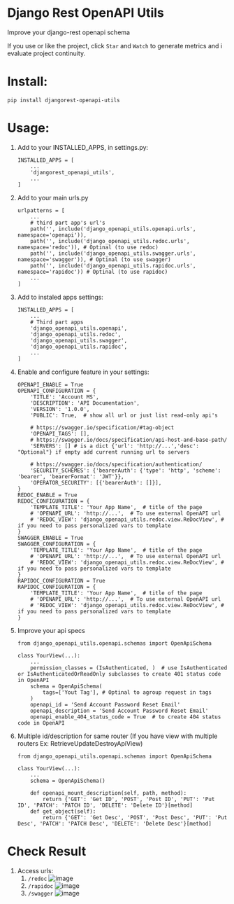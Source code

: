 Django Rest OpenAPI Utils
=============================

Improve your django-rest openapi schema

If you use or like the project, click `Star` and `Watch` to generate metrics and i evaluate project continuity.

# Install:

```
pip install djangorest-openapi-utils
```

# Usage:

1. Add to your INSTALLED_APPS, in settings.py:

   ```
   INSTALLED_APPS = [
       ...
       'djangorest_openapi_utils',
       ...
   ]
   ```
1. Add to your main urls.py

   ```
   urlpatterns = [
       ...
       # third part app's url's
       path('', include('django_openapi_utils.openapi.urls', namespace='openapi')),
       path('', include('django_openapi_utils.redoc.urls', namespace='redoc')), # Optinal (to use redoc)
       path('', include('django_openapi_utils.swagger.urls', namespace='swagger')), # Optinal (to use swagger)
       path('', include('django_openapi_utils.rapidoc.urls', namespace='rapidoc')) # Optinal (to use rapidoc)
       ...
   ]
   ```

1. Add to instaled apps settings:

    ```
    INSTALLED_APPS = [
        ...
        # Third part apps
        'django_openapi_utils.openapi',
        'django_openapi_utils.redoc',
        'django_openapi_utils.swagger',
        'django_openapi_utils.rapidoc',
        ...
    ]
    ```

1. Enable and configure feature in your settings:

    ```
    OPENAPI_ENABLE = True
    OPENAPI_CONFIGURATION = {
        'TITLE': 'Account MS',
        'DESCRIPTION': 'API Documentation',
        'VERSION': '1.0.0',
        'PUBLIC': True,  # show all url or just list read-only api's

        # https://swagger.io/specification/#tag-object
        'OPENAPI_TAGS': [],
        # https://swagger.io/docs/specification/api-host-and-base-path/
        'SERVERS': [] # is a dict {'url': 'http://...','desc': "Optional"} if empty add current running url to servers

        # https://swagger.io/docs/specification/authentication/
        'SECURITY_SCHEMES': {'bearerAuth': {'type': 'http', 'scheme': 'bearer', 'bearerFormat': 'JWT'}},
        'OPERATOR_SECURITY': [{'bearerAuth': []}],
    }
    REDOC_ENABLE = True
    REDOC_CONFIGURATION = {
        'TEMPLATE_TITLE': 'Your App Name',  # title of the page
        # 'OPENAPI_URL': 'http://...',  # To use external OpenAPI url
        # 'REDOC_VIEW': 'django_openapi_utils.redoc.view.ReDocView', # if you need to pass personalized vars to template
    }
    SWAGGER_ENABLE = True
    SWAGGER_CONFIGURATION = {
        'TEMPLATE_TITLE': 'Your App Name',  # title of the page
        # 'OPENAPI_URL': 'http://...',  # To use external OpenAPI url
        # 'REDOC_VIEW': 'django_openapi_utils.redoc.view.ReDocView', # if you need to pass personalized vars to template
    }
    RAPIDOC_CONFIGURATION = True
    RAPIDOC_CONFIGURATION = {
        'TEMPLATE_TITLE': 'Your App Name',  # title of the page
        # 'OPENAPI_URL': 'http://...',  # To use external OpenAPI url
        # 'REDOC_VIEW': 'django_openapi_utils.redoc.view.ReDocView', # if you need to pass personalized vars to template
    }
    ```

1. Improve your api specs

    ```
    from django_openapi_utils.openapi.schemas import OpenApiSchema

    class YourView(...):
        ...
        permission_classes = (IsAuthenticated, )  # use IsAuthenticated or IsAuthenticatedOrReadOnly subclasses to create 401 status code in OpenAPI
        schema = OpenApiSchema(
            tags=['Yout Tag'], # Optinal to agroup request in tags
        )
        openapi_id = 'Send Account Password Reset Email'
        openapi_description = 'Send Account Password Reset Email'
        openapi_enable_404_status_code = True  # to create 404 status code in OpenAPI
    ```

1. Multiple id/description for same router (If you have view with multiple routers Ex: RetrieveUpdateDestroyApiView)

    ```
    from django_openapi_utils.openapi.schemas import OpenApiSchema

    class YourView(...):
        ...
        schema = OpenApiSchema()
        
        def openapi_mount_description(self, path, method):
            return {'GET': 'Get ID', 'POST', 'Post ID', 'PUT': 'Put ID', 'PATCH': 'PATCH ID', 'DELETE': 'Delete ID'}[method]
        def get_object(self):
            return {'GET': 'Get Desc', 'POST', 'Post Desc', 'PUT': 'Put Desc', 'PATCH': 'PATCH Desc', 'DELETE': 'Delete Desc'}[method]
    ```

# Check Result

1. Access urls:
    1. `/redoc`
        ![image](https://user-images.githubusercontent.com/30196992/122618217-2fab6200-d064-11eb-9de7-2ac11d65efad.png)
    2. `/rapidoc`
        ![image](https://user-images.githubusercontent.com/30196992/122618278-510c4e00-d064-11eb-9cbb-24cef53aedd5.png)
    3. `/swagger`
        ![image](https://user-images.githubusercontent.com/30196992/122618340-7436fd80-d064-11eb-85f9-3372f04d3090.png)
